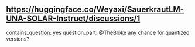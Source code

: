 ## https://huggingface.co/Weyaxi/SauerkrautLM-UNA-SOLAR-Instruct/discussions/1

contains_question: yes
question_part: @TheBloke any chance for quantized versions?